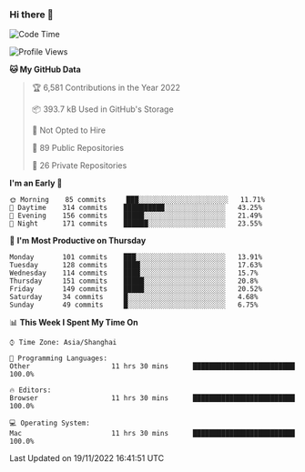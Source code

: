 ### Hi there 👋

<!--
**qbosen/qbosen** is a ✨ _special_ ✨ repository because its `README.md` (this file) appears on your GitHub profile.

Here are some ideas to get you started:

- 🔭 I’m currently working on ...
- 🌱 I’m currently learning ...
- 👯 I’m looking to collaborate on ...
- 🤔 I’m looking for help with ...
- 💬 Ask me about ...
- 📫 How to reach me: ...
- 😄 Pronouns: ...
- ⚡ Fun fact: ...
-->

<!--START_SECTION:waka-->
![Code Time](http://img.shields.io/badge/Code%20Time-1%2C084%20hrs%2027%20mins-blue)

![Profile Views](http://img.shields.io/badge/Profile%20Views-5-blue)

**🐱 My GitHub Data** 

> 🏆 6,581 Contributions in the Year 2022
 > 
> 📦 393.7 kB Used in GitHub's Storage 
 > 
> 🚫 Not Opted to Hire
 > 
> 📜 89 Public Repositories 
 > 
> 🔑 26 Private Repositories  
 > 
**I'm an Early 🐤** 

```text
🌞 Morning    85 commits     ███░░░░░░░░░░░░░░░░░░░░░░   11.71% 
🌆 Daytime    314 commits    ██████████░░░░░░░░░░░░░░░   43.25% 
🌃 Evening    156 commits    █████░░░░░░░░░░░░░░░░░░░░   21.49% 
🌙 Night      171 commits    ██████░░░░░░░░░░░░░░░░░░░   23.55%

```
📅 **I'm Most Productive on Thursday** 

```text
Monday       101 commits    ███░░░░░░░░░░░░░░░░░░░░░░   13.91% 
Tuesday      128 commits    ████░░░░░░░░░░░░░░░░░░░░░   17.63% 
Wednesday    114 commits    ████░░░░░░░░░░░░░░░░░░░░░   15.7% 
Thursday     151 commits    █████░░░░░░░░░░░░░░░░░░░░   20.8% 
Friday       149 commits    █████░░░░░░░░░░░░░░░░░░░░   20.52% 
Saturday     34 commits     █░░░░░░░░░░░░░░░░░░░░░░░░   4.68% 
Sunday       49 commits     █░░░░░░░░░░░░░░░░░░░░░░░░   6.75%

```


📊 **This Week I Spent My Time On** 

```text
⌚︎ Time Zone: Asia/Shanghai

💬 Programming Languages: 
Other                    11 hrs 30 mins      █████████████████████████   100.0%

🔥 Editors: 
Browser                  11 hrs 30 mins      █████████████████████████   100.0%

💻 Operating System: 
Mac                      11 hrs 30 mins      █████████████████████████   100.0%

```


 Last Updated on 19/11/2022 16:41:51 UTC
<!--END_SECTION:waka-->
